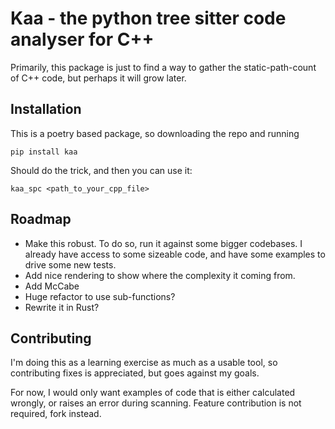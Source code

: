 # Kaa - the python tree sitter code analyser for C++

Primarily, this package is just to find a way to gather the static-path-count
of C++ code, but perhaps it will grow later.

## Installation

This is a poetry based package, so downloading the repo and running

```
pip install kaa
```

Should do the trick, and then you can use it:

```
kaa_spc <path_to_your_cpp_file>
```

## Roadmap

- Make this robust. To do so, run it against some bigger codebases. I already
  have access to some sizeable code, and have some examples to drive some new
  tests.
- Add nice rendering to show where the complexity it coming from.
- Add McCabe
- Huge refactor to use sub-functions?
- Rewrite it in Rust?

## Contributing

I'm doing this as a learning exercise as much as a usable tool, so contributing
fixes is appreciated, but goes against my goals.

For now, I would only want examples of code that is either calculated wrongly,
or raises an error during scanning. Feature contribution is not required, fork
instead.
